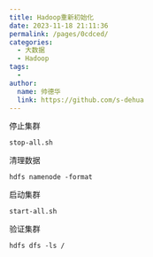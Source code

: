 ```yaml
---
title: Hadoop重新初始化
date: 2023-11-18 21:11:36
permalink: /pages/0cdced/
categories:
  - 大数据
  - Hadoop
tags:
  - 
author: 
  name: 帅德华
  link: https://github.com/s-dehua
---
```

停止集群

```shell
stop-all.sh
```

清理数据

```shell
hdfs namenode -format
```

启动集群

```
start-all.sh
```

验证集群

```
hdfs dfs -ls /
```

